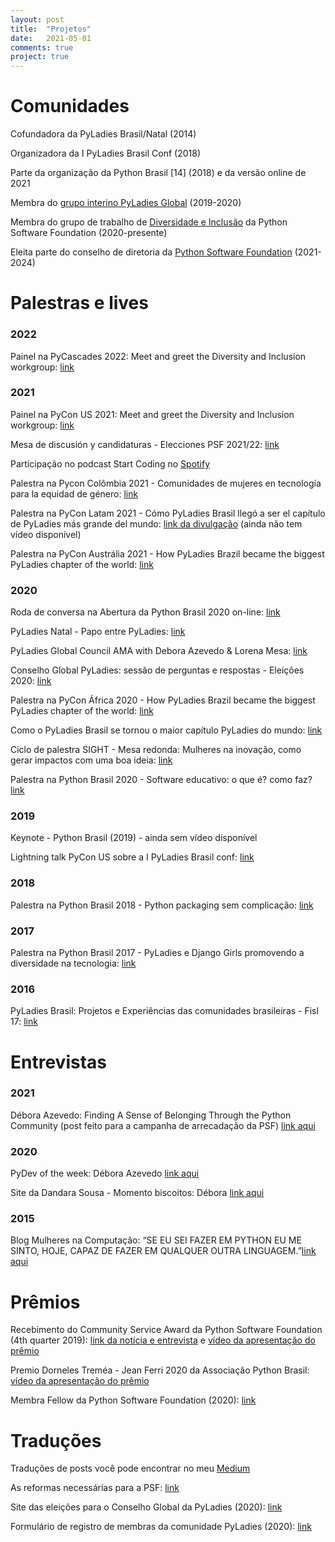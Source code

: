```yaml
---
layout: post
title:  "Projetos"
date:   2021-05-01
comments: true
project: true
---
```




# Comunidades
Cofundadora da PyLadies Brasil/Natal (2014)

Organizadora da I PyLadies Brasil Conf (2018)

Parte da organização da Python Brasil [14]  (2018) e da versão online de 2021

Membra do [grupo interino PyLadies Global](https://pyladies.com/blog/Help-us-decide-our-PyLadies-Projects-and-PyLadies-Global-Council-Selection-Process/help-us-with-pyladies-project-and-council-selection/) (2019-2020)

Membra do grupo de trabalho de [Diversidade e Inclusão](https://pyfound.blogspot.com/2020/12/announcing-psf-diversity-and-inclusion.html) da Python Software Foundation (2020-presente)

Eleita parte do conselho de diretoria da [Python Software Foundation](https://www.python.org/psf/members/#board-of-directors) (2021-2024)

# Palestras e lives


### 2022
Painel na PyCascades 2022: Meet and greet the Diversity and Inclusion workgroup: [link](https://www.youtube.com/watch?v=XjQ-m8XsK0Q)

### 2021

Painel na PyCon US 2021: Meet and greet the Diversity and Inclusion workgroup: [link](https://us.pycon.org/2021/events/diversity-inclusion/)

Mesa de discusión y candidaturas - Elecciones PSF 2021/22: [link](https://www.youtube.com/watch?v=qFG2WrUhEm8)

Participação no podcast Start Coding no [Spotify](https://open.spotify.com/episode/5EaktdwxmyecXkeQtrW27J?si=-TsHuVNQTsa5TvrNo2hBjQ)

Palestra na Pycon Colômbia 2021 - Comunidades de mujeres en tecnología para la equidad de género: [link](https://www.youtube.com/watch?v=CwN30o0df60&t=587s)

Palestra na PyCon Latam 2021 -  Cómo PyLadies Brasil llegó a ser el capítulo de PyLadies más grande del mundo: [link da divulgação](https://twitter.com/PyLatam/status/1427362267721605124) (ainda não tem vídeo disponível)

Palestra na PyCon Austrália 2021 - How PyLadies Brazil became the biggest PyLadies chapter of the world: [link](https://www.youtube.com/watch?v=uPGm5sZlkaA&t=1593s)


### 2020

Roda de conversa na Abertura da Python Brasil 2020 on-line:  [link](https://www.youtube.com/watch?v=-DFgRTGRCA8)

PyLadies Natal - Papo entre PyLadies: [link](https://www.youtube.com/watch?v=jOJvPf3ze0M)

PyLadies Global Council AMA with Debora Azevedo & Lorena Mesa: [link](https://www.youtube.com/watch?v=PHmIF-6nRvI)

Conselho Global PyLadies: sessão de perguntas e respostas - Eleições 2020: [link](https://www.youtube.com/watch?v=1TZzBkreDlQ)

Palestra na PyCon África 2020 - How PyLadies Brazil became the biggest PyLadies chapter of the world: [link](https://www.youtube.com/watch?v=dijTpK3O6so)

Como o PyLadies Brasil se tornou o maior capítulo PyLadies do mundo: [link](https://www.youtube.com/watch?v=_lnVSlI2XWs)

Ciclo de palestra SIGHT - Mesa redonda: Mulheres na inovação, como gerar impactos com uma boa ideia: [link](https://youtu.be/wmxX6Ma-Yus?t=4821)

Palestra na Python Brasil 2020 - Software educativo: o que é? como faz? [link](https://www.youtube.com/watch?v=BZDaaNLK3wU&t=3492s)

### 2019
Keynote - Python Brasil (2019) - ainda sem vídeo disponível

Lightning talk PyCon US sobre a I PyLadies Brasil conf: [link](https://youtu.be/sRwHWPDJBnk?t=1358)

### 2018
Palestra na Python Brasil 2018 - Python packaging sem complicação: [link](https://www.youtube.com/watch?v=RaowuG0xcCw&list=PLDC3uVLxaEQ3Jd6ZNeNyEoCNkp05vRujQ&index=68)

### 2017
Palestra na Python Brasil 2017 - PyLadies e Django Girls promovendo a diversidade na tecnologia: [link](https://www.youtube.com/watch?v=y2syVuMQqrQ)

### 2016
PyLadies Brasil: Projetos e Experiências das comunidades brasileiras - Fisl 17: [link](https://www.youtube.com/watch?v=qvdPb90rFmE)





# Entrevistas

### 2021
Débora Azevedo: Finding A Sense of Belonging Through the Python Community (post feito para a campanha de arrecadação da PSF) [link aqui](https://pyfound.blogspot.com/2021/05/debora-azevedo-finding-sense-of.html)

### 2020
PyDev of the week: Débora Azevedo [link aqui](https://www.blog.pythonlibrary.org/2020/09/14/pydev-of-the-week-debora-azevedo/)

Site da Dandara Sousa - Momento biscoitos: Débora [link aqui](https://dandaramcsousa.github.io/2020/10/03/momentos-biscoitos-debora.html)

### 2015
Blog Mulheres na Computação: “SE EU SEI FAZER EM PYTHON EU ME SINTO, HOJE, CAPAZ DE FAZER EM QUALQUER OUTRA LINGUAGEM.”[link aqui](https://mulheresnacomputacao.com/2015/03/04/se-eu-sei-fazer-em-python-eu-me-sinto-hoje-capaz-de-fazer-em-qualquer-outra-linguagem/)

# Prêmios
Recebimento do Community Service Award da Python Software Foundation (4th quarter 2019): [link da notícia e entrevista](https://pyfound.blogspot.com/2020/03/debora-azevedo-awarded-psf-community.html) e [vídeo da apresentação do prêmio](https://youtu.be/a05o1fV90jc?t=303)

Premio Dorneles Treméa - Jean Ferri 2020 da Associação Python Brasil: [vídeo da apresentação do prêmio](https://youtu.be/3assmXh0R5Q?t=6588)

Membra Fellow da Python Software Foundation (2020): [link](https://pyfound.blogspot.com/2020/10/python-software-foundation-fellow.html)

# Traduções
Traduções de posts você pode encontrar no meu [Medium](https://medium.com/@deeh_azevedo)

As reformas necessárias para a PSF: [link](https://dev.to/deboraazevedo/as-reformas-necessarias-para-a-psf-2756)

Site das eleições para o Conselho Global da PyLadies (2020): [link](https://elections.pyladies.com/pt/)

Formulário de registro de membras da comunidade PyLadies (2020): [link](https://pyladies.com/blog/Announcement-for-Registering-PyLadies-Members/announcement-for-registering-pyladies-members/)
